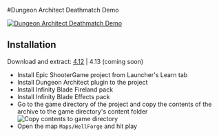 #Dungeon Architect Deathmatch Demo

[![Dungeon Architect Deathmatch Demo](http://i.imgur.com/edzJWxn.jpg)](http://www.youtube.com/watch?v=VZIIEQoMp7o)

## Installation

Download and extract: [4.12](https://codeload.github.com/coderespawn/dungeon-architect-ue4-demo-dm/zip/4.12) | 4.13 (coming soon)

 * Install Epic ShooterGame project from Launcher's Learn tab
 * Install Dungeon Architect plugin to the project
 * Install Infinity Blade Fireland pack
 * Install Infinity Blade Effects pack
 * Go to the game directory of the project and copy the contents of the archive to the game directory's content folder
 ![Copy contents to game directory](http://i.imgur.com/CbhrDst.png)
 * Open the map `Maps/HellForge` and hit play
 
